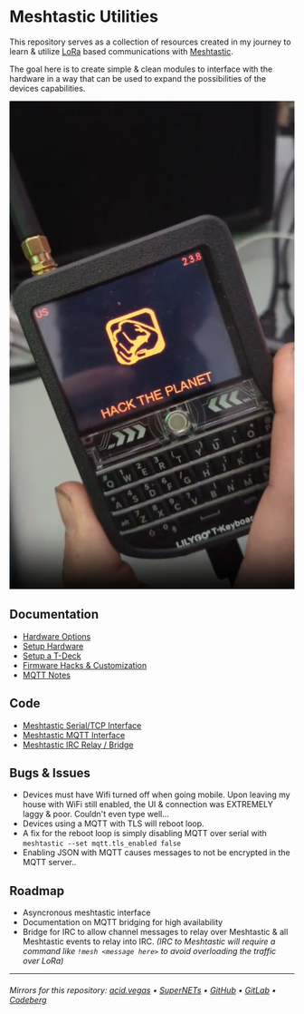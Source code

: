 # Meshtastic Utilities

This repository serves as a collection of resources created in my journey to learn & utilize [LoRa](https://en.wikipedia.org/wiki/LoRa) based communications with [Meshtastic](https://meshtastic.org).

The goal here is to create simple & clean modules to interface with the hardware in a way that can be used to expand the possibilities of the devices capabilities.

![](.screens/htpdeck.png)

## Documentation
- [Hardware Options](./docs/HARDWARE.md)
- [Setup Hardware](./SETUP.md)
- [Setup a T-Deck](./docs/T-DECK.md)
- [Firmware Hacks & Customization](./docs/FIRMWARE.md)
- [MQTT Notes](./docs/MQTT.md)

## Code
- [Meshtastic Serial/TCP Interface](./meshapi.py)
- [Meshtastic MQTT Interface](./meshmqtt.py)
- [Meshtastic IRC Relay / Bridge](./meshirc.py)

## Bugs & Issues
- Devices must have Wifi turned off when going mobile. Upon leaving my house with WiFi still enabled, the UI & connection was EXTREMELY laggy & poor. Couldn't even type well...
- Devices using a MQTT with TLS will reboot loop.
- A fix for the reboot loop is simply disabling MQTT over serial with `meshtastic --set mqtt.tls_enabled false`
- Enabling JSON with MQTT causes messages to not be encrypted in the MQTT server..

## Roadmap
- Asyncronous meshtastic interface
- Documentation on MQTT bridging for high availability
- Bridge for IRC to allow channel messages to relay over Meshtastic & all Meshtastic events to relay into IRC. *(IRC to Meshtastic will require a command like `!mesh <message here>` to avoid overloading the traffic over LoRa)*

___

###### Mirrors for this repository: [acid.vegas](https://git.acid.vegas/meshtastic) • [SuperNETs](https://git.supernets.org/acidvegas/meshtastic) • [GitHub](https://github.com/acidvegas/meshtastic) • [GitLab](https://gitlab.com/acidvegas/meshtastic) • [Codeberg](https://codeberg.org/acidvegas/meshtastic)